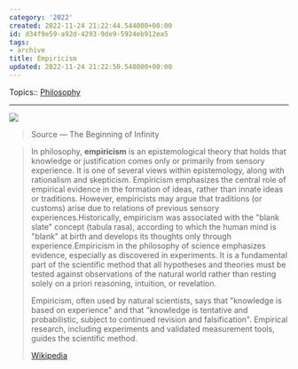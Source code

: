 ```yaml
---
category: '2022'
created: 2022-11-24 21:22:44.544000+00:00
id: d34f9e59-a92d-4293-9de9-5924eb912ea5
tags:
- archive
title: Empiricism
updated: 2022-11-24 21:22:50.548000+00:00
---
```

   
Topics:: [Philosophy](../topics/philosophy.md)   
   
   
---   
   
![](https://res.cloudinary.com/zubayr/image/upload/v1669325046/wiki/bso3wzvvzfwfh2kni5fe.png)   
   
> Source — The Beginning of Infinity   
   
> In philosophy, **empiricism** is an epistemological theory that holds that knowledge or justification comes only or primarily from sensory experience. It is one of several views within epistemology, along with rationalism and skepticism. Empiricism emphasizes the central role of empirical evidence in the formation of ideas, rather than innate ideas or traditions. However, empiricists may argue that traditions (or customs) arise due to relations of previous sensory experiences.Historically, empiricism was associated with the "blank slate" concept (tabula rasa), according to which the human mind is "blank" at birth and develops its thoughts only through experience.Empiricism in the philosophy of science emphasizes evidence, especially as discovered in experiments. It is a fundamental part of the scientific method that all hypotheses and theories must be tested against observations of the natural world rather than resting solely on a priori reasoning, intuition, or revelation.   
>   
> Empiricism, often used by natural scientists, says that "knowledge is based on experience" and that "knowledge is tentative and probabilistic, subject to continued revision and falsification". Empirical research, including experiments and validated measurement tools, guides the scientific method.   
>   
> [Wikipedia](https://en.wikipedia.org/wiki/Empiricism)
